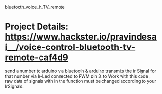 bluetooth_voice_ir_TV_remote
# Project Details: https://www.hackster.io/pravindesai__/voice-control-bluetooth-tv-remote-caf4d9 

  send a number to arduino via bluetooth & arduino transmits the ir Signal for 
  that number via Ir-Led connected to PWM pin 3.
  to Work with this code , raw data of signals with in the function must
  be changed according to your IrSignals.

